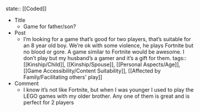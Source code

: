 state:: [[Coded]]

- Title
	- Game for father/son?
- Post
	- I’m looking for a game that’s good for two players, that’s suitable for an 8 year old boy. We’re ok with some violence, he plays Fortnite but no blood or gore. A game similar to Fortnite would be awesome. I don’t play but my husband’s  a gamer and it’s a gift for them.
	  tags:: [[Kinship/Child]], [[Kinship/Spouse]], [[Personal Aspects/Age]], [[Game Accessibility/Content Suitability]], [[Affected by Family/Facilitating others' play]]
- Comment
	- I know it’s not like Fortnite, but when I was younger I used to play the LEGO games with my older brother. Any one of them is great and is perfect for 2 players